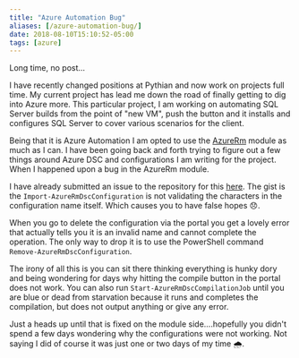 ```yaml
---
title: "Azure Automation Bug"
aliases: [/azure-automation-bug/]
date: 2018-08-10T15:10:52-05:00
tags: [azure]
---
```


Long time, no post...

I have recently changed positions at Pythian and now work on projects full time. My current project has lead me down the road of finally getting to dig into Azure more. This particular project, I am working on automating SQL Server builds from the point of "new VM", push the button and it installs and configures SQL Server to cover various scenarios for the client.

Being that it is Azure Automation I am opted to use the [AzureRm](https://powershellgallery.com/packages/azurerm) module as much as I can. I have been going back and forth trying to figure out a few things around Azure DSC and configurations I am writing for the project. When I happened upon a bug in the AzureRm module.

I have already submitted an issue to the repository for this [here](https://github.com/Azure/azure-powershell/issues/6899). The gist is the `Import-AzureRmDscConfiguration` is not validating the characters in the configuration name itself. Which causes you to have false hopes 😞.

When you go to delete the configuration via the portal you get a lovely error that actually tells you it is an invalid name and cannot complete the operation. The only way to drop it is to use the PowerShell command `Remove-AzureRmDscConfiguration`.

The irony of all this is you can sit there thinking everything is hunky dory and being wondering for days why hitting the compile button in the portal does not work. You can also run `Start-AzureRmDscCompilationJob` until you are blue or dead from starvation because it runs and completes the compilation, but does not output anything or give any error.

Just a heads up until that is fixed on the module side....hopefully you didn't spend a few days wondering why the configurations were not working. Not saying I did of course it was just one or two days of my time 🌧️.